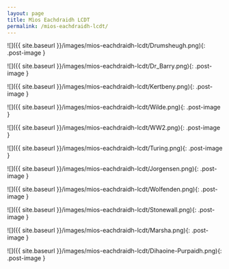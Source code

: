```yaml
---
layout: page
title: Mìos Eachdraidh LCDT
permalink: /mios-eachdraidh-lcdt/
---
```


![]({{ site.baseurl }}/images/mios-eachdraidh-lcdt/Drumsheugh.png){: .post-image }

![]({{ site.baseurl }}/images/mios-eachdraidh-lcdt/Dr_Barry.png){: .post-image }

![]({{ site.baseurl }}/images/mios-eachdraidh-lcdt/Kertbeny.png){: .post-image }

![]({{ site.baseurl }}/images/mios-eachdraidh-lcdt/Wilde.png){: .post-image }

![]({{ site.baseurl }}/images/mios-eachdraidh-lcdt/WW2.png){: .post-image }

![]({{ site.baseurl }}/images/mios-eachdraidh-lcdt/Turing.png){: .post-image }

![]({{ site.baseurl }}/images/mios-eachdraidh-lcdt/Jorgensen.png){: .post-image }

![]({{ site.baseurl }}/images/mios-eachdraidh-lcdt/Wolfenden.png){: .post-image }

![]({{ site.baseurl }}/images/mios-eachdraidh-lcdt/Stonewall.png){: .post-image }

![]({{ site.baseurl }}/images/mios-eachdraidh-lcdt/Marsha.png){: .post-image }

![]({{ site.baseurl }}/images/mios-eachdraidh-lcdt/Dihaoine-Purpaidh.png){: .post-image }
